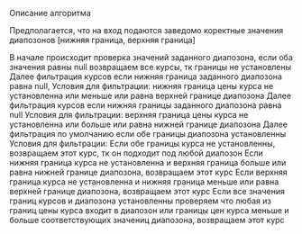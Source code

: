 Описание алгоритма

Предполагается, что на вход подаются заведомо коректные значения диапозонов [нижняя граница, верхняя граница]

В начале происходит проверка значений заданного диапозона, если оба значения равны null возвращаем все курсы, тк границы не установлены
Далее фильтрация курсов если нижняя граница заданного диапозона равна null, 
Условия для фильтрации: нижняя граница цены курса не установленна или меньше или равна верхней границе диапозона
Далее фильтрация курсов если нижняя границы заданного диапозона равна null
Условия для фильтрации:  верхняя граница цены курса не установленна или больше или равна нижней границе диапозона
Далее фильтрация по умолчанию если обе границы диапозона установленны
Условия для фильтрации:
Если обе границы курса не установленны, возвращаем этот курс, тк он подходит под любой диапозон
Если нижняя граница курса не установленна и верхняя граница больше или равна нижней границе диапозона, возвращаем этот курс
Если верхняя граница курса не установленна и нижняя граница меньше или равна верхней границе диапозона, возвращаем этот курс
Ecли все значения границ курсов и диапозона установленны проверяем что любая из границ цены курса входит в диапозон или границы цен курса меньше и больше соответствующих значениц диапозона, возвращаем этот курс  

